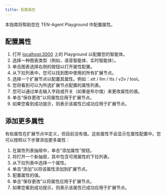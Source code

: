 ```yaml
---
title: 配置属性
---
```


本指南将帮助您在 TEN-Agent Playground 中配置属性。

## 配置属性

1. 打开 [localhost:3000](http://localhost:3000) 上的 Playground 以配置您的智能体。
2. 选择一种图表类型（例如，语音智能体、实时智能体）。
3. 单击图表选择右侧的按钮以打开属性配置。
4. 从下拉列表中，您可以找到图中使用的所有扩展节点。
5. 选择一个扩展节点以配置其属性。例如：stt / llm / tts / v2v / tool。
6. 您将看到可以为所选扩展节点配置的属性列表。
7. 您可以通过单击输入字段或开关（如果是布尔值）来更改属性的值。
8. 单击“保存更改”以将属性应用于扩展节点。
9. 如果您看到成功提示，则表示该属性已成功应用于扩展节点。

## 添加更多属性

有些属性在扩展节点中定义，但目前没有值。这些属性不会显示在属性配置中。您可以按照以下步骤添加更多属性：

1. 在属性列表抽屉中，单击“添加属性”按钮。
2. 将打开一个新抽屉，其中包含可用属性的下拉列表。
3. 从下拉列表中选择一个属性。
4. 单击“添加”以将该属性添加到扩展节点。
5. 配置属性的值。
6. 单击“保存更改”以将属性应用于扩展节点。
7. 如果您看到成功提示，则表示该属性已成功应用于扩展节点。

